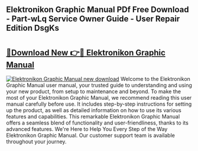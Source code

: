 ## Elektronikon Graphic Manual PDf Free Download - Part-wLq Service Owner Guide - User Repair Edition DsgKs

# <h2><a href="http://bc75195.oget.top/?id=Elektronikon+Graphic+Manual">🔗Download New 👉🔴 Elektronikon Graphic Manual</a></h2>

[![Elektronikon Graphic Manual new download](https://i.imgur.com/5g1atiW.png)](http://bc75195.oget.top/?id=Elektronikon+Graphic+Manual)
Welcome to the Elektronikon Graphic Manual user manual, your trusted guide to understanding and using your new product, from setup to maintenance and beyond. To make the most of your Elektronikon Graphic Manual, we recommend reading this user manual carefully before use. It includes step-by-step instructions for setting up the product, as well as detailed information on how to use its various features and capabilities. This remarkable Elektronikon Graphic Manual offers a seamless blend of functionality and user-friendliness, thanks to its advanced features. We're Here to Help You Every Step of the Way Elektronikon Graphic Manual. Our customer support team is available throughout your journey.
